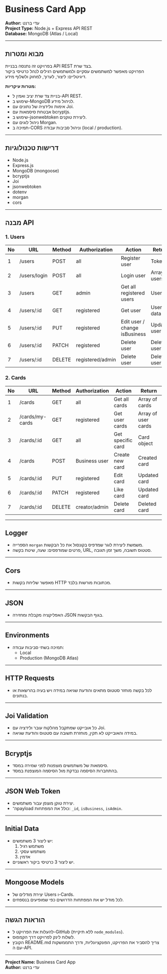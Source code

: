 # Business Card App

**Author:** עדי ברנט  
**Project Type:** Node.js + Express API REST  
**Database:** MongoDB (Atlas / Local)

---

## מבוא ומטרות

בפרויקט זה נתנסה בבניית API REST בצד שרת.  
הפרויקט מאפשר למשתמשים עסקיים ולמשתמשים רגילים לנהל כרטיסי ביקור דיגיטליים: ליצור, לערוך, למחוק ולשלוף מידע.  

**מטרות עיקריות:**
- בניית צד שרת יציב ואמין ל-API REST.
- שימוש ב-MongoDB לניהול מידע.
- אימות וולידציה של נתונים עם Joi.
- אבטחת סיסמאות עם bcryptjs.
- שימוש ב-jsonwebtoken ליצירת טוקנים.
- ניהול לוגים עם Morgan.
- תמיכה ב-CORS וניהול סביבות עבודה (local / production).

---

## דרישות טכנולוגיות

- Node.js
- Express.js
- MongoDB (mongoose)
- bcryptjs
- Joi
- jsonwebtoken
- dotenv
- morgan
- cors

---

## מבנה API

### 1. Users

| No | URL             | Method | Authorization | Action                        | Return                         |
|----|----------------|--------|---------------|-------------------------------|--------------------------------|
| 1  | /users         | POST   | all           | Register user                 | Token                          |
| 2  | /users/login   | POST   | all           | Login user                     | Array of users                 |
| 3  | /users         | GET    | admin         | Get all registered users       | User list                      |
| 4  | /users/:id     | GET    | registered    | Get user                       | User data                      |
| 5  | /users/:id     | PUT    | registered    | Edit user / change isBusiness  | Updated user                   |
| 6  | /users/:id     | PATCH  | registered    | Delete user                     | Deleted user                   |
| 7  | /users/:id     | DELETE | registered/admin | Delete user                  | Deleted user                   |

### 2. Cards

| No | URL             | Method | Authorization | Action                      | Return                         |
|----|----------------|--------|---------------|-----------------------------|--------------------------------|
| 1  | /cards         | GET    | all           | Get all cards               | Array of cards                 |
| 2  | /cards/my-cards| GET    | registered    | Get user cards              | Array of user cards            |
| 3  | /cards/:id     | GET    | all           | Get specific card           | Card object                    |
| 4  | /cards         | POST   | Business user | Create new card             | Created card                   |
| 5  | /cards/:id     | PUT    | registered    | Edit card                   | Updated card                   |
| 6  | /cards/:id     | PATCH  | registered    | Like card                   | Updated card                   |
| 7  | /cards/:id     | DELETE | creator/admin | Delete card                 | Deleted card                   |

---

## Logger

- הספרייה `morgan` משמשת ליצירת לוגר שמדפיס בקונסול את כל הבקשות.
- פרטים שמודפסים: שעה, שיטת בקשה, URL, סטטוס תשובה, משך זמן תגובה.

---

## Cors

- מאפשר שליחת בקשות HTTP מכתובות מורשות בלבד.

---

## JSON

- האפליקציה מקבלת ומחזירה JSON בגוף הבקשות.

---

## Environments

- תמיכה בשתי סביבות עבודה:
  - Local
  - Production (MongoDB Atlas)

---

## HTTP Requests

- לכל בקשה מוחזר סטטוס מתאים והודעת שגיאה במידה ויש בעיה בהרשאות או בנתונים.

---

## Joi Validation

- כל אובייקט שמתקבל מהלקוח עובר ולידציה עם Joi.
- במידה והאובייקט לא תקין, מוחזרת תשובה עם סטטוס והודעת שגיאה.

---

## Bcryptjs

- סיסמאות של משתמשים מוצפנות לפני שמירה במסד.
- בהתחברות הסיסמה נבדקת מול הסיסמה המוצפנת במסד.

---

## JSON Web Token

- יצירת טוקן מוצפן עבור משתמשים.
- ה־payload כולל את המפתחות: `_id`, `isBusiness`, `isAdmin`.

---

## Initial Data

- יש ליצור 3 משתמשים:
  1. משתמש רגיל
  2. משתמש עסקי
  3. אדמין
- יש ליצור 3 כרטיסי ביקור ראשוניים.

---

## Mongoose Models

- יצירת מודלים של Users ו-Cards.
- לכל מודל יש את המפתחות הדרושים כפי שמופיעים בנספחים.

---

## הוראות הגשה

- להעלות את הפרויקט ל-GitHub (ללא תיקיית `node_modules`).
- לשלוח לינק לפרויקט דרך הקמפוס.
- הקובץ README.md צריך להסביר את הפרויקט, הפונקציונליות, ודרך התממשקות עם ה-API.

---

**Project Name:** Business Card App  
**Author:** עדי ברנט
